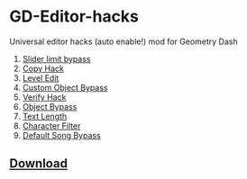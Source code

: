 # GD-Editor-hacks
Universal editor hacks (auto enable!) mod for Geometry Dash

<ol>
<li><a href=".">Slider limit bypass</a></li>
<li><a href=".">Copy Hack</a></li>
<li><a href=".">Level Edit</a></li>
<li><a href=".">Custom Object Bypass</a></li>
<li><a href=".">Verify Hack</a></li>
<li><a href=".">Object Bypass</a></li>
<li><a href=".">Text Length</a></li>
<li><a href=".">Character Filter</a></li>
<li><a href=".">Default Song Bypass</a></li>
</ol>

<h2><a href="https://github.com/user95401/GD-Editor-hacks/releases/download/Download/GD.Editor.hacks.by.user666.zip">Download</a></h2>

